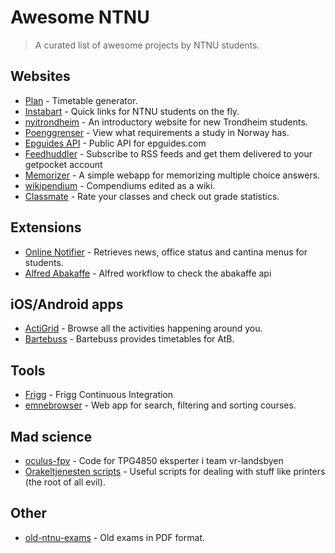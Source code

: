 # Awesome NTNU

> A curated list of awesome projects by NTNU students.

## Websites
- [Plan](https://github.com/adamcik/plan) - Timetable generator.
- [Instabart](https://github.com/mortenvn/instabart) - Quick links for NTNU students on the fly.
- [nyitrondheim](https://github.com/webkom/nyitrondheim) - An introductory website for new Trondheim students.
- [Poenggrenser](http://poenggrenser.no) - View what requirements a study in Norway has.
- [Epguides API](http://epguides.frecar.no) - Public API for epguides.com
- [Feedhuddler](https://feedhuddler.com) - Subscribe to RSS feeds and get them delivered to your getpocket account
- [Memorizer](https://github.com/cXhristian/memorizer) - A simple webapp for memorizing multiple choice answers.
- [wikipendium](https://github.com/stianjensen/wikipendium.no) - Compendiums edited as a wiki.
- [Classmate](http://www.classmate.no) - Rate your classes and check out grade statistics.

## Extensions
- [Online Notifier](https://github.com/appKom/notifier) - Retrieves news, office status and cantina menus for students.
- [Alfred Abakaffe](https://github.com/relekang/alfred-abakaffe) - Alfred workflow to check the abakaffe api

## iOS/Android apps 
- [ActiGrid](http://www.actigrid.no) - Browse all the activities happening around you.
- [Bartebuss](http://bartebuss.no) - Bartebuss provides timetables for AtB.

## Tools 
- [Frigg](https://frigg.io) - Frigg Continuous Integration 
- [emnebrowser](https://github.com/Aqwis/emnebrowser) - Web app for search, filtering and sorting courses.

## Mad science
- [oculus-fpv](https://github.com/Matsemann/oculus-fpv) - Code for TPG4850 eksperter i team vr-landsbyen
- [Orakeltjenesten scripts](https://github.com/Orakeltjenesten/scripts) - Useful scripts for dealing with stuff like printers (the root of all evil).

## Other 
- [old-ntnu-exams](https://github.com/dvikan/old-ntnu-exams) - Old exams in PDF format.

